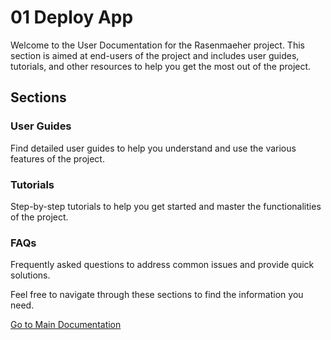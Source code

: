 # 01 Deploy App

Welcome to the User Documentation for the Rasenmaeher project. This section is aimed at end-users of the project and includes user guides, tutorials, and other resources to help you get the most out of the project.

## Sections

### User Guides

Find detailed user guides to help you understand and use the various features of the project.

### Tutorials

Step-by-step tutorials to help you get started and master the functionalities of the project.

### FAQs

Frequently asked questions to address common issues and provide quick solutions.

Feel free to navigate through these sections to find the information you need.

[Go to Main Documentation](../index.md)